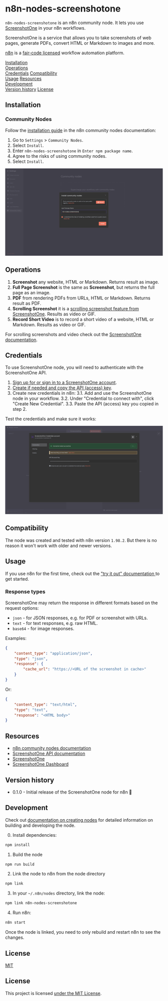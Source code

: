 # n8n-nodes-screenshotone

`n8n-nodes-screenshotone` is an n8n community node. It lets you use [ScreenshotOne](https://screenshotone.com/) in your n8n workflows.

ScreenshotOne is a service that allows you to take screenshots of web pages, generate PDFs, convert HTML or Markdown to images and more.

[n8n](https://n8n.io/) is a [fair-code licensed](https://docs.n8n.io/reference/license/) workflow automation platform.

[Installation](#installation)  
[Operations](#operations)  
[Credentials](#credentials)
[Compatibility](#compatibility)  
[Usage](#usage)
[Resources](#resources)  
[Development](#development)  
[Version history](#version-history)
[License](#license)

## Installation

### Community Nodes

Follow the [installation guide](https://docs.n8n.io/integrations/community-nodes/installation/) in the n8n community nodes documentation:

1. Go to `Settings` > `Community Nodes`.
2. Select `Install`.
3. Enter `n8n-nodes-screenshotone` in `Enter npm package name`.
4. Agree to the risks of using community nodes.
5. Select `Install`.

![Install](./assets/install.png)

## Operations

1. **Screenshot** any website, HTML or Markdown. Returns result as image.
2. **Full Page Screenshot** is the same as **Screenshot**, but returns the full page as an image.
3. **PDF** from rendering PDFs from URLs, HTML or Markdown. Returns result as PDF.
4. **Scrolling Screenshot** it is a [scrolling screenshot feature from ScreenshotOne](https://screenshotone.com/scrolling-screenshots/). Results as video or GIF.
5. **Record Short Video** is to record a short video of a website, HTML or Markdown. Results as video or GIF.

For scrolling screenshots and video check out the [ScreenshotOne documentation](https://screenshotone.com/docs/animated-screenshots/).

## Credentials

To use ScreenshotOne node, you will need to authenticate with the ScreenshotOne API.

1. [Sign up for or sign in to a ScreenshotOne account](https://dash.screenshotone.com/).
2. [Create if needed and copy the API (access) key](https://dash.screenshotone.com/access).
3. Create new credentials in n8n:
   3.1. Add and use the ScreenshotOne node in your workflow.
   3.2. Under "Credential to connect with", click "Create New Credential".
   3.3. Paste the API (access) key you copied in step 2.

Test the credentials and make sure it works:

![Credentials](./assets/credentials.png)

## Compatibility

The node was created and tested with n8n version `1.98.2`. But there is no reason it won't work with older and newer versions.

## Usage

If you use n8n for the first time, check out the ["try it out" documentation ](https://docs.n8n.io/try-it-out/) to get started.

### Response types

ScreenshotOne may return the response in different formats based on the request options:

- `json` - for JSON responses, e.g. for PDF or screenshot with URLs.
- `text` - for text responses, e.g. raw HTML.
- `base64` - for image responses.

Examples:

```json
{
	"content_type": "application/json",
	"type": "json",
	"response": {
		"cache_url": "https://<URL of the screenshot in cache>"
	}
}
```

Or:

```json
{
	"content_type": "text/html",
	"type": "text",
	"response": "<HTML body>"
}
```

## Resources

- [n8n community nodes documentation](https://docs.n8n.io/integrations/#community-nodes)
- [ScreenshotOne API documentation](https://screenshotone.com/docs/)
- [ScreenshotOne](https://screenshotone.com/)
- [ScreenshotOne Dashboard](https://dash.screenshotone.com/)

## Version history

- 0.1.0 - Initial release of the ScreenshotOne node for n8n 🥳

## Development

Check out [documentation on creating nodes](https://docs.n8n.io/integrations/creating-nodes/) for detailed information on building and developing the node.

0. Install dependencies:

```bash
npm install
```

1. Build the node

```bash
npm run build
```

2. Link the node to n8n from the node directory

```bash
npm link
```

3. In your `~/.n8n/nodes` directory, link the node:

```bash
npm link n8n-nodes-screenshotone
```

4. Run n8n:

```bash
n8n start
```

Once the node is linked, you need to only rebuild and restart n8n to see the changes.

## License

[MIT](https://github.com/n8n-io/n8n-nodes-starter/blob/master/LICENSE.md)

## License

This project is licensed [under the MIT License](LICENSE.md).
